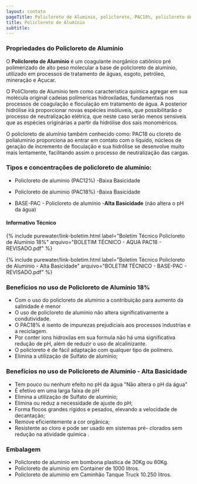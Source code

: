 ```yaml
---
layout: contato
pageTitle: Policloreto de Aluminio, policloreto, PAC18%, policloreto de alumínio 18%, PAC18
title: Policloreto de Alumínio
subtitle: 
---
```


### **Propriedades do Policloreto de Alumínio**

O **Policloreto de Alumínio** é um coagulante inorgânico catiônico pré polimerizado de alto peso molecular a base de policloreto de alumínio, utilizado em processos de tratamento de águas, esgoto, petróleo, mineração e Açucar.

O PoliCloreto de Alumínio tem como caracteristica química agregar em sua molécula original cadeias polímericas hidroxiladas, fundamentais nos processos de coagulação e floculação em tratamento de água. A posterior hidrólise irá proporcionar novas espécies insóluveis, que possibilitarão o processo de neutralização elétrica, que neste caso serão menos sensiveis que as espécies originárias a partir da hidrólise dos sais monoméricos.

O policloreto de alumínio também conhecido como: PAC18 ou cloreto de polialumínio proporciona ao entrar em contato com o líquido, núcleos de geração de incremento de floculação e sua hidrólise se desenvolve muito mais lentamente, facilitando assim o processo de neutralização das cargas. 

### **Tipos e concentrações de policloreto de alumínio**:

- Policloreto de aluminio (PAC12%) -Baixa Basicidade
- Policloreto de aluminio (PAC18%) -Baixa Basicidade

- BASE-PAC - Policloreto de alumínio -**Alta Basicidade** (não altera o pH da água)

#### **Informativo Técnico**

{% include purewater/link-boletim.html 
   label="Boletim Técnico Policloreto de Alumínio 18%" 
   arquivo="BOLETIM TÉCNICO - AQUA PAC18 - REVISADO.pdf" %}

{% include purewater/link-boletim.html 
   label="Boletim Técnico Policloreto de Alumínio - Alta Basicidade" 
   arquivo="BOLETIM TÉCNICO - BASE-PAC - REVISADO.pdf" %}
       
### **Benefícios no uso de Policloreto de Alumínio 18%**

- Com o uso do policloreto de aluminio a  contribuição para aumento da salinidade é menor 
- O uso de policloreto de aluminio não altera significativamente a condutividade. 
- O PAC18% é isento de impurezas prejudiciais aos processos industrias e a reciclagem. 
- Por conter ions hidroxilas em sua formula não há uma significativa redução de pH, além de reduzir o uso de alcalinizante. 
- O policloreto é de fácil adaptação com qualquer tipo de polímero.
- Elimina a utilização de Sulfato de alumínio;

### **Benefícios no uso de Policloreto de Alumínio - Alta Basicidade**

- Tem pouco ou nenhum efeito no pH da água "Não altera o pH da água"
- É efetivo em uma larga faixa de pH
- Elimina a utilização de Sulfato de alumínio;
- Elimina ou reduz a necessidade de ajuste do pH;
- Forma flocos grandes rígidos e pesados, elevando a velocidade de decantação;
- Remove eficientemente a cor orgânica;
- Resistente ao cloro e pode ser usado em sistemas pré- clorados sem redução na atividade química .

### **Embalagem**

- Policloreto de aluminio em bombona plastica de 30Kg ou 60Kg.
- Policloreto de aluminio em Container de 1000 litros. 
- Policloreto de aluminio em Caminhão Tanque Truck 10.250 litros.



